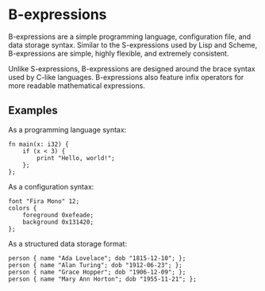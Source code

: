 # B-expressions

B-expressions are a simple programming language, configuration file, and data storage syntax.
Similar to the S-expressions used by Lisp and Scheme, B-expressions are simple, highly flexible, and extremely consistent.

Unlike S-expressions, B-expressions are designed around the brace syntax used by C-like languages.
B-expressions also feature infix operators for more readable mathematical expressions.

## Examples

As a programming language syntax:

```zig
fn main(x: i32) {
	if (x < 3) {
		print "Hello, world!";
	};
};
```

As a configuration syntax:

```zig
font "Fira Mono" 12;
colors {
	foreground 0xefeade;
	background 0x131420;
};
```

As a structured data storage format:

```zig
person { name "Ada Lovelace"; dob "1815-12-10"; };
person { name "Alan Turing"; dob "1912-06-23"; };
person { name "Grace Hopper"; dob "1906-12-09"; };
person { name "Mary Ann Horton"; dob "1955-11-21"; };
```
